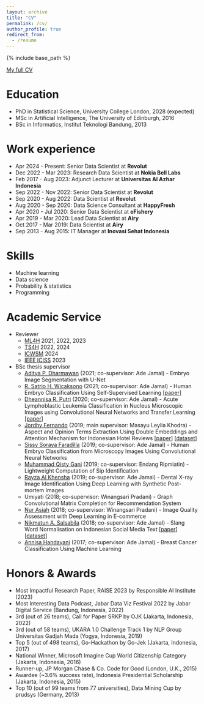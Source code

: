 ```yaml
---
layout: archive
title: "CV"
permalink: /cv/
author_profile: true
redirect_from:
  - /resume
---
```


{% include base_path %}

[My full CV](/files/Resume.pdf)

Education
======
* PhD in Statistical Science, University College London, 2028 (expected)
* MSc in Artificial Intelligence, The University of Edinburgh, 2016
* BSc in Informatics, Institut Teknologi Bandung, 2013

Work experience
======
* Apr 2024 - Present: Senior Data Scientist at **Revolut**
* Dec 2022 - Mar 2023: Research Data Scientist at **Nokia Bell Labs**
* Feb 2017 - Aug 2023: Adjunct Lecturer at **Universitas Al Azhar Indonesia**
* Sep 2022 - Nov 2022: Senior Data Scientist at **Revolut**
* Sep 2020 - Aug 2022: Data Scientist at **Revolut**
* Aug 2020 - Sep 2020: Data Science Consultant at **HappyFresh**
* Apr 2020 - Jul 2020: Senior Data Scientist at **eFishery**
* Apr 2019 - Mar 2020: Lead Data Scientist at **Airy**
* Oct 2017 - Mar 2019: Data Scientist at **Airy**
* Sep 2013 - Aug 2015: IT Manager at **Inovasi Sehat Indonesia**
  
Skills
======
* Machine learning
* Data science
* Probability & statistics
* Programming

Academic Service
======
* Reviewer
  * [ML4H](https://ml4health.github.io) 2021, 2022, 2023
  * [TS4H](https://timeseriesforhealth.github.io/) 2022, 2024
  * [ICWSM](https://www.icwsm.org/) 2024
  * [IEEE ICISS](https://iciss.goesmart.id/) 2023
* BSc thesis supervisor
  * [Aditya P. Dharmawan](https://www.linkedin.com/in/ditzsins/) (2021; co-supervisor: Ade Jamal) - Embryo Image Segmentation with U-Net
  * [R. Satrio H. Wicaksono](https://www.linkedin.com/in/satriohwicaksono/) (2021; co-supervisor: Ade Jamal) - Human Embryo Classification Using Self-Supervised Learning [[paper](https://ieeexplore.ieee.org/abstract/document/9574328)]
  * [Dheannisa R. Putri](https://www.linkedin.com/in/dheann/) (2020; co-supervisor: Ade Jamal) - Acute Lymphoblastic Leukemia Classification in Nucleus Microscopic Images using Convolutional Neural Networks and Transfer Learning [[paper](https://ieeexplore.ieee.org/abstract/document/9574176?casa_token=QcS1LaHqWEIAAAAA:ucaHUbsYIujVqN_Gw8h6lbrMIfFNgPK4cuyvQUZfNuNAL4YrN2_x97SSoURuNE_nxTWw7pk)]
  * [Jordhy Fernando](https://www.linkedin.com/in/jordhyfernando/) (2019; main supervisor: Masayu Leylia Khodra) - Aspect and Opinion Terms Extraction Using Double Embeddings and Attention Mechanism for Indonesian Hotel Reviews [[paper](https://ieeexplore.ieee.org/document/8904124)] [[dataset](https://huggingface.co/datasets/indonlu)]
  * [Sissy Soraya Faradilla](https://www.linkedin.com/in/sissy-soraya-faradilla-245054108/) (2019; co-supervisor: Ade Jamal) - Human Embryo Classification from Microscopy Images Using Convolutional Neural Networks
  * [Muhammad Qisty Gani](https://www.linkedin.com/in/muhammad-gani-9183b81a3/) (2019; co-supervisor: Endang Ripmiatin) - Lightweight Computation of Sip Identification
  * [Rayza Al Khensha](https://www.linkedin.com/in/rayza-al-khensha-383039108/) (2019; co-supervisor: Ade Jamal) - Dental X-ray Image Identification Using Deep Learning with Synthetic Post-mortem Images
  * Umiyati (2018; co-supervisor: Winangsari Pradani) - Graph Convolutional Matrix Completion for Recommendation System
  * [Nur Asiah](https://www.linkedin.com/in/nur-asiah-608661141/) (2018; co-supervisor: Winangsari Pradani) - Image Quality Assessment with Deep Learning in E-commerce
  * [Nikmatun A. Salsabila](https://www.linkedin.com/in/nasalsabila/?originalSubdomain=id) (2018; co-supervisor: Ade Jamal) - Slang Word Normalisation on Indonesian Social Media Text [[paper](https://ieeexplore.ieee.org/abstract/document/8629151)] [[dataset](https://github.com/nasalsabila/kamus-alay)]
  * [Annisa Handayani](https://www.linkedin.com/in/annisahandayani/) (2017; co-supervisor: Ade Jamal) - Breast Cancer Classification Using Machine Learning

Honors & Awards
======
* Most Impactful Research Paper, RAISE 2023 by Responsible AI Institute (2023)
* Most Interesting Data Podcast, Jabar Data Viz Festival 2022 by Jabar Digital Service (Bandung, Indonesia, 2022)
* 3rd (out of 26 teams), Call for Paper SRKP by OJK (Jakarta, Indonesia, 2022)
* 3rd (out of 58 teams), UKARA 1.0 Challenge Track 1 by NLP Group Universitas Gadjah Mada (Yogya, Indonesia, 2019)
* Top 5 (out of 498 teams), Go-Hackathon by Go-Jek (Jakarta, Indonesia, 2017)
* National Winner, Microsoft Imagine Cup World Citizenship Category (Jakarta, Indonesia, 2016)
* Runner-up, JP Morgan Chase & Co. Code for Good (London, U.K., 2015)
* Awardee (~3.6% success rate), Indonesia Presidential Scholarship (Jakarta, Indonesia, 2015)
* Top 10 (out of 99 teams from 77 universities), Data Mining Cup by prudsys (Germany, 2013)